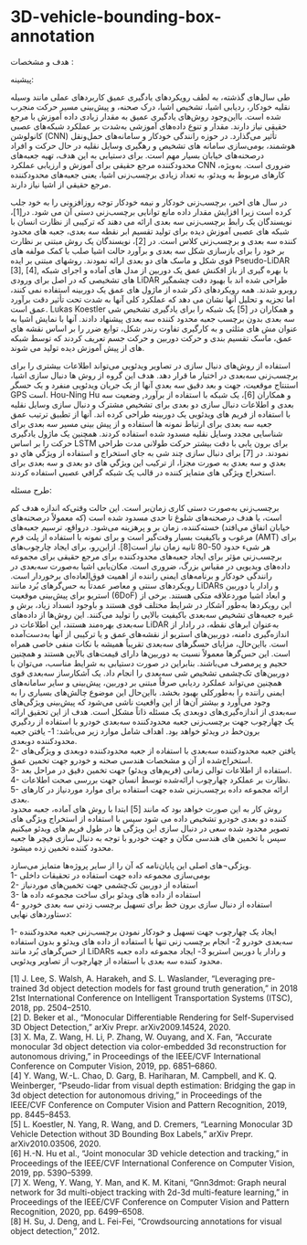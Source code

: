 # 3D-vehicle-bounding-box-annotation

هدف و مشخصات  :  

پيشينه:  

طی سال‌های گذشته، به لطف رویکردهای یادگیری عمیق کاربردهای عملی مانند وسیله نقلیه خودکار، ردیابی اشیا، تشخیص اشیا، درک صحنه، و پیش‌بینی مسیر حرکت منجرب شده است. بااین‌وجود روش‌های یادگیری عمیق به مقدار زیادی داده آموزش با مرجع حقیقی نیاز دارند. مقدار و تنوع داده‌های آموزشی به‌شدت بر عملکرد شبکه‌های عصبی کانولوشن (CNN) تأثیر می‌گذارد. در حوزه رانندگی خودکار و سامانه‌های حمل‌ونقل هوشمند، بومی‌سازی سامانه های تشخیص و رهگیری وسایل نقلیه در حال حرکت و افراد درصحنه‌های خیابان بسیار مهم است. برای دستیابی به این هدف، تهیه جعبه‌های محدودکننده مرجع حقیقی برای آموزش و ارزیابی عملکرد CNN ضروری است. به‌ویژه، کارهای مربوط به ویدئو، به تعداد زیادی برچسب‌زنی اشیا، یعنی جعبه‌های محدودکننده مرجع حقیقی از اشیا نیاز دارند.


در سال های اخیر، برچسب‌زنی خودکار و نیمه خودکار توجه روزافزونی را به خود جلب کرده است زیرا افزایش مقدار داده مانع توانایی برچسب‌زنی دستی آن می شود. در[1]، نویسندگان یک رابط برچسب‌زنی سه بعدی ارائه می دهند که ترکیبی از نظارت انسان با شبکه های عصبی آموزش دیده برای تولید تقسیم ابر نقطه سه بعدی، جعبه های محدود کننده سه بعدی و برچسب‌زنی کلاس است. در [2]، نویسندگان یک روش مبتنی بر نظارت بر خود را برای بازسازی شکل سه بعدی و برآورد حالت اشیا صلب با کمک مولفه های قوی شکل و ماسک های دو بعدی ارائه نمودند. 
روشهای مبتنی بر ایده Pseudo-LiDAR [3], [4], با بهره گیری از باز افکنش عمق یک دوربین از مدل های آماده و اجرای شبکه های تشخیصی که در اصل برای ورودی LiDAR طراحی شده اند با بهبود دقت چشمگیر روبرو شدند. همه رویکردهای ذکر شده از ماژول های عمق یک دوربینه استفاده نمی کنند، اما تجزیه و تحلیل آنها نشان می دهد که عملکرد کلی آنها به شدت تحت تأثیر دقت برآورد عمق است. Lukas Koestler و همکاران در [5] یک شبکه را برای یادگیری تشخیص شی سه بعدی بدون برچسب جعبه محدود کننده سه بعدی پیشنهاد دادند. آنها با نمایش اشیا به عنوان مش های مثلثی و به کارگیری تفاوت رندر شکل، توابع ضرر را بر اساس نقشه های عمق، ماسک تقسیم بندی و حرکت دوربین و حرکت جسم تعریف کردند که توسط شبکه های از پیش آموزش دیده تولید می شوند.


استفاده از روش‌های دنبال سازی در تصاویر ویدئویی می‌تواند اطلاعات بیشتری را برای برچسب‌زنی سه‌بعدی در اختیار ما قرار دهد. هدف این گروه از روش ها دنبال سازی اشیا، استنتاج موقعیت، جهت و بعد دقیق سه بعدی آنها از یک جریان ویدئویی منفرد و یک حسگر GPS است.  Hou-Ning Hu و همکاران [6]، یک شبکه با استفاده از برآورد, وضعیت سه بعدی و اطلاعات دنبال سازی دو بعدی برای تشخیص مشترک و دنبال سازی وسایل نقلیه با استفاده از فریم های ویدئویی یک دوربینه طراحی کرده اند. آنها از تطبیق ترتیب عمق جعبه سه بعدی برای ارتباط نمونه ها استفاده و از پیش بینی مسیر سه بعدی برای شناسایی مجدد وسایل نقلیه مسدود شده استفاده کردند. همچنین یک ماژول یادگیری حرکت را بر اساس LSTM برای برون یابی با دقت بیشتر حرکت طولانی مدت طراحی نمودند. در [7] برای دنبال سازی چند شی  به جاي استخراج و استفاده از ويژگي هاي دو بعدي و سه بعدي به صورت مجزا، از ترکيب اين ويژگي های دو بعدی و سه بعدی برای استخراج ویژگی های متمایز کننده در قالب يک شبکه گرافي عصبي  استفاده کردند. 

طرح مسئله:


برچسب‌زنی به‌صورت دستی کاری زمان‌بر است. این حالت وقتی‌که اندازه هدف کم است، یا هدف درصحنه‌های شلوغ تا حدی مسدود شده است (که معمولاً درصحنه‌های خیابان اتفاق می‌افتد) خسته‌کننده، زمان بر و پرهزینه می‌شود. درواقع، ترسیم جعبه‌های مرغوب و باکیفیت بسیار وقت‌گیر است و برای نمونه با استفاده از پلت فرم  (AMT) برای هر شی‌ء حدود 50-80 ثانیه زمان نیاز است[8]. ازاین‌رو، برای ایجاد چارچوب‌های برچسب‌زنی مؤثر برای ایجاد جعبه‌های محدودکننده برای مرجع حقیقی برای مجموعه داده‌های ویدیویی در مقیاس بزرگ، ضروری است. 
مکان‌یابی اشیا به‌صورت سه‌بعدی در رانندگی خودکار و برنامه‌های ایمنی راننده از اهمیت فوق‌العاده‌ای برخوردار است. رویکردهای سنتی و معاصر عمدتاً به حس‌گرهای بُرد مانند LiDARs و رادار یا دوربین استریو برای پیش‌بینی موقعیت (6DoF) و ابعاد اشیا موردعلاقه متکی هستند. برخی از این رویکردها به‌طور آشکار در شرایط مختلف قوی هستند و باوجود انسداد زیاد، برش و غیره جعبه‌های تشخیص سه‌بعدی باکیفیت بالایی را تولید می‌کنند. این روش‌ها از داده‌های سه‌بعدی بهره‌مند هستند، این اطلاعات در  LiDAR به‌عنوان ابرهای نقطه، در رادار از اندازه‌گیری دامنه، دوربین‌های استریو از نقشه‌های عمق و یا ترکیبی از آنها به‌دست‌آمده است. بااین‌حال، مزایای حسگرهای سه‌بعدی تقریباً همیشه با نکات منفی خاصی همراه است. این حس‌گرها معمولاً نسبت به دوربین‌ها دارای قیمت‌های بالایی هستند و همچنین حجیم و پرمصرف می‌باشند. بنابراین در صورت دستیابی به شرایط مناسب، می‌توان با دوربین‌های تک‌چشمی تشخیص شی سه‌بعدی را انجام داد. یک آشکارساز سه‌بعدی قوی همچنین می‌تواند عملکرد ردیابی صرفاً مبتنی بر دوربین، پیش‌بینی و سایر سامانه‌های ایمنی راننده را به‌طورکلی بهبود بخشد. بااین‌حال این موضوع چالش‌های بسیاری را به وجود می‌آورد و بیشتر آن‌ها از این واقعیت ناشی می‌شود که پیش‌بینی ویژگی‌های سه‌بعدی از اندازه‌گیری‌های دوبعدی یک مسئله ذاتاً مشکل است.
هدف از این تحقیق ارائه یک چهارچوب جهت برچسب‌زنی جعبه محدودکننده سه‌بعدی خودرو با استفاده از ردگيري برون‌خط در ویدئو خواهد بود. اهداف شامل موارد زیر می‌باشد:
1-	یافتن جعبه محدودکننده دوبعدی.  
2-	یافتن جعبه محدودکننده سه‌بعدی با استفاده از جعبه محدودکننده دوبعدی و ویژگی‌های استخراج‌شده از آن و مشخصات هندسی صحنه و خودرو جهت تخمین عمق.  
3-	استفاده از اطلاعات توالی زمانی (فریم‌های ویدئو) جهت تخمین دقیق در مراحل بعد.  
4-	نظارت بر عملکرد چهارچوب ارائه‌شده توسط انسان جهت بررسی صحت اطلاعات.  
5-	ارائه مجموعه داده برچسب‌زنی شده جهت استفاده برای موارد موردنیاز در کارهای بعدی.  
روش کار به این صورت خواهد بود که مانند [5] ابتدا با روش های آماده، جعبه محدود کننده دو بعدی خودرو تشخیص داده می شود سپس با استفاده از استخراج ویژگی های تصویر محدود شده سعی در دنبال سازی این ویژگی ها در طول فریم های ویدئو میکنیم سپس با تخمین های هندسی مکان و جهت خودرو با توجه به دنبال سازی فیچر ها جعبه محدود کننده تخمین زده میشود.  

 ویژگی¬های اصلی این پایان‌نامه که آن را از سایر پروژه‌ها متمایز می‌سازد.   
1-	بومی‌سازی مجموعه داده جهت استفاده در تحقیقات داخلی   
2-	استفاده از دوربین تک‌چشمی جهت تخمین‌های موردنیاز   
3-	استفاده از داده های ویدئو برای ساخت مجموعه داده ها   
4-	استفاده از دنبال سازی برون خط برای تسهیل برچسب زدني سه بعدی خودرو
 دستاوردهای نهایی:  

1-  ایجاد یک چهارچوب جهت تسهیل و خودکار نمودن برچسب‌زنی جعبه محدودکننده سه‌بعدی خودرو
2-  انجام برچسب زنی تنها با استفاده از داده های ویدئو و بدون استفاده از حس‌گرهای بُرد مانند LiDARs و رادار یا دوربین استریو
3-  ایجاد مجموعه داده جعبه محدود کننده سه بعدی با استفاده از چهارچوب از تصاویر ویدئویی.

 
[1]	J. Lee, S. Walsh, A. Harakeh, and S. L. Waslander, “Leveraging pre-trained 3d object detection models for fast ground truth generation,” in 2018 21st International Conference on Intelligent Transportation Systems (ITSC), 2018, pp. 2504–2510.  
[2]	D. Beker et al., “Monocular Differentiable Rendering for Self-Supervised 3D Object Detection,” arXiv Prepr. arXiv2009.14524, 2020.  
[3]	X. Ma, Z. Wang, H. Li, P. Zhang, W. Ouyang, and X. Fan, “Accurate monocular 3d object detection via color-embedded 3d reconstruction for autonomous driving,” in Proceedings of the IEEE/CVF International Conference on Computer Vision, 2019, pp. 6851–6860.  
[4]	Y. Wang, W.-L. Chao, D. Garg, B. Hariharan, M. Campbell, and K. Q. Weinberger, “Pseudo-lidar from visual depth estimation: Bridging the gap in 3d object detection for autonomous driving,” in Proceedings of the IEEE/CVF Conference on Computer Vision and Pattern Recognition, 2019, pp. 8445–8453.  
[5]	L. Koestler, N. Yang, R. Wang, and D. Cremers, “Learning Monocular 3D Vehicle Detection without 3D Bounding Box Labels,” arXiv Prepr. arXiv2010.03506, 2020.  
[6]	H.-N. Hu et al., “Joint monocular 3D vehicle detection and tracking,” in Proceedings of the IEEE/CVF International Conference on Computer Vision, 2019, pp. 5390–5399.  
[7]	X. Weng, Y. Wang, Y. Man, and K. M. Kitani, “Gnn3dmot: Graph neural network for 3d multi-object tracking with 2d-3d multi-feature learning,” in Proceedings of the IEEE/CVF Conference on Computer Vision and Pattern Recognition, 2020, pp. 6499–6508.  
[8]	H. Su, J. Deng, and L. Fei-Fei, “Crowdsourcing annotations for visual object detection,” 2012.  
